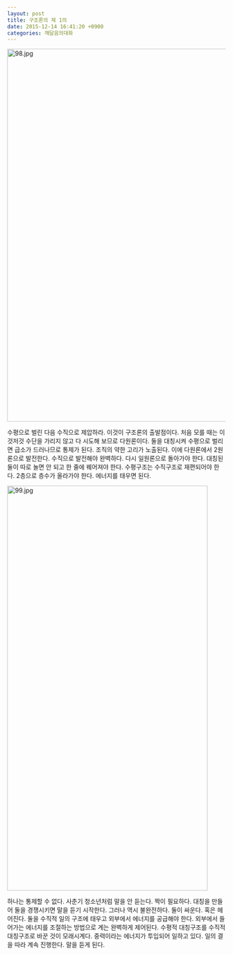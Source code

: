 ```yaml
---
layout: post
title: 구조론의 제 1의
date: 2015-12-14 16:41:20 +0900
categories: 깨달음의대화
---
```



<img src="assets/attach/images/198/996/647/98.jpg" alt="98.jpg" width="623" height="860" /> 



  


   
수평으로 벌린 다음 수직으로 제압하라. 이것이 구조론의 출발점이다. 처음 모를 때는 이것저것 수단을 가리지 않고 다 시도해 보므로 다원론이다. 둘을 대칭시켜 수평으로 벌리면 급소가 드러나므로 통제가 된다. 조직의 약한 고리가 노출된다. 이에 다원론에서 2원론으로 발전한다. 수직으로 발전해야 완벽하다. 다시 일원론으로 돌아가야 한다. 대칭된 둘이 따로 놀면 안 되고 한 줄에 꿰어져야 한다. 수평구조는 수직구조로 재편되어야 한다. 2층으로 층수가 올라가야 한다. 에너지를 태우면 된다.

  



<img src="assets/attach/images/198/996/647/99.jpg" alt="99.jpg" width="462" height="934" /> 

  


하나는 통제할 수 없다. 사춘기 청소년처럼 말을 안 듣는다. 짝이 필요하다. 대칭을 만들어 둘을 경쟁시키면 말을 듣기 시작한다. 그러나 역시 불완전하다. 둘이 싸운다. 혹은 헤어진다. 둘을 수직적 일의 구조에 태우고 외부에서 에너지를 공급해야 한다. 외부에서 들어가는 에너지를 조절하는 방법으로 계는 완벽하게 제어된다. 수평적 대칭구조를 수직적 대칭구조로 바꾼 것이 모래시계다. 중력이라는 에너지가 투입되어 일하고 있다. 일의 결을 따라 계속 진행한다. 말을 듣게 된다.
